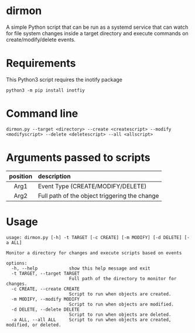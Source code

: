 # dirmon
A simple Python script that can be run as a systemd service that can watch for file system changes inside a target directory and execute commands on create/modify/delete events.

# Requirements
This Python3 script requires the inotify package

`python3 -m pip install inotfiy`

# Command line
`dirmon.py --target <directory> --create <createscript> --modify <modifyscript> --delete <deletescript> --all <allscript>`

# Arguments passed to scripts
|position|description|
|:---:|:---|
| Arg1 | Event Type (CREATE/MODIFY/DELETE) |
| Arg2 | Full path of the object triggering the change |

# Usage
```
usage: dirmon.py [-h] -t TARGET [-c CREATE] [-m MODIFY] [-d DELETE] [-a ALL]

Monitor a directory for changes and execute scripts based on events

options:
  -h, --help            show this help message and exit
  -t TARGET, --target TARGET
                        Full path of the directory to monitor for changes.
  -c CREATE, --create CREATE
                        Script to run when objects are created.
  -m MODIFY, --modify MODIFY
                        Script to run when objects are modified.
  -d DELETE, --delete DELETE
                        Script to run when objects are deleted.
  -a ALL, --all ALL     Script to run when objects are created, modified, or deleted.
```